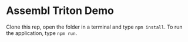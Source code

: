 # Assembl Triton Demo

Clone this rep, open the folder in a terminal and type `npm install`. To run the application, type `npm run`.